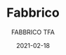 ---
designer: "Pedrali R&D"
description: "Fabbrico%20stands%20out%20for%20its%20minimal%2C%20essential%20aesthetics.%20Square%20or%20rectangular%20table%20with%20legs%20and%20top%20in%20galvanized%20steel%2C%20available%20in%20different%20finishes%3A%20polyester%20powder%20coated%20for%20outdoor%20use%20or%20transparent%20coating%20for%20indoor%20use%2C%20which%20enhance%20the%20nature%20of%20the%20material%20giving%20an%20industrial%20touch."
image_primary: "img/Fabbrico_TFA_01_zoom.jpg"
image_secondary: "img/Fabbrico_TFA_02_zoom.jpg"
manufacturer: "Pedrali"
href: "https://www.pedrali.it/en/products/catalog/Table-FABBRICO-TFA/"
subtitle: "FABBRICO TFA"
tags: 
  - "Pedrali"
  - "Tables"
title: "Fabbrico"
category: "Tables"
slug: "/manufacturers/pedrali/tables/pedrali-r-d-fabbrico"
date: "2021-02-18"
---